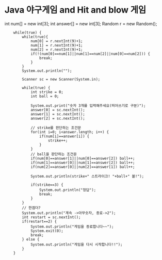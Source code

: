 # Java 야구게임 and Hit and blow 게임 


int num[] = new int[3];
        int answer[] = new int[3];
        Random r = new Random();

        while(true) {
            while(true){
                num[0] = r.nextInt(9)+1;
                num[1] = r.nextInt(9)+1;
                num[2] = r.nextInt(9)+1;
                if(!(num[0]==num[1]||num[1]==num[2]||num[0]==num[2])) {
                    break;
                }
            }
            System.out.println("");

            Scanner sc = new Scanner(System.in);

            while(true) {
                int strike = 0;
                int ball = 0;

                System.out.print("숫자 3개를 입력해주세요(띄어쓰기로 구분)");
                answer[0] = sc.nextInt();
                answer[1] = sc.nextInt();
                answer[2] = sc.nextInt();

                // strike를 판단하는 조건문
                for(int i=0; i<answer.length; i++) {
                    if(num[i]==answer[i]) {
                        strike++;
                    }
                }
                // ball을 판단하는 조건문
                if(num[0]==answer[1]||num[0]==answer[2]) ball++;
                if(num[1]==answer[0]||num[1]==answer[2]) ball++;
                if(num[2]==answer[0]||num[2]==answer[1]) ball++;

                System.out.println(strike+" 스트라이크! "+ball+" 볼!");

                if(strike==3) {
                    System.out.println("정답");
                    break;
                }
            }
            // 한겜더?
            System.out.println("계속 ->아무숫자, 종료->2");
            int restart = sc.nextInt();
            if(restart==2) {
                System.out.println("게임을 종료합니다~~");
                System.exit(0);
                break;
            } else {
                System.out.println("게임을 다시 시작합니다!!");
            }
        }
